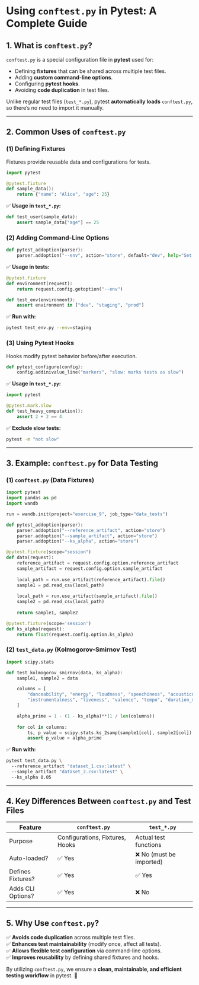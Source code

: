 # **Using `conftest.py` in Pytest: A Complete Guide**

## **1. What is `conftest.py`?**
`conftest.py` is a special configuration file in **pytest** used for:
- Defining **fixtures** that can be shared across multiple test files.
- Adding **custom command-line options**.
- Configuring **pytest hooks**.
- Avoiding **code duplication** in test files.

Unlike regular test files (`test_*.py`), pytest **automatically loads** `conftest.py`, so there’s no need to import it manually.

---

## **2. Common Uses of `conftest.py`**
### **(1) Defining Fixtures**
Fixtures provide reusable data and configurations for tests.
```python
import pytest

@pytest.fixture
def sample_data():
    return {"name": "Alice", "age": 25}
```
✅ **Usage in `test_*.py`:**
```python
def test_user(sample_data):
    assert sample_data["age"] == 25
```

### **(2) Adding Command-Line Options**
```python
def pytest_addoption(parser):
    parser.addoption("--env", action="store", default="dev", help="Set environment: dev/staging/prod")
```
✅ **Usage in tests:**
```python
@pytest.fixture
def environment(request):
    return request.config.getoption("--env")

def test_env(environment):
    assert environment in ["dev", "staging", "prod"]
```
✅ **Run with:**
```bash
pytest test_env.py --env=staging
```

### **(3) Using Pytest Hooks**
Hooks modify pytest behavior before/after execution.
```python
def pytest_configure(config):
    config.addinivalue_line("markers", "slow: marks tests as slow")
```
✅ **Usage in `test_*.py`:**
```python
import pytest

@pytest.mark.slow
def test_heavy_computation():
    assert 2 + 2 == 4
```
✅ **Exclude slow tests:**
```bash
pytest -m "not slow"
```

---

## **3. Example: `conftest.py` for Data Testing**
### **(1) `conftest.py` (Data Fixtures)**
```python
import pytest
import pandas as pd
import wandb

run = wandb.init(project="exercise_9", job_type="data_tests")

def pytest_addoption(parser):
    parser.addoption("--reference_artifact", action="store")
    parser.addoption("--sample_artifact", action="store")
    parser.addoption("--ks_alpha", action="store")

@pytest.fixture(scope="session")
def data(request):
    reference_artifact = request.config.option.reference_artifact
    sample_artifact = request.config.option.sample_artifact
    
    local_path = run.use_artifact(reference_artifact).file()
    sample1 = pd.read_csv(local_path)
    
    local_path = run.use_artifact(sample_artifact).file()
    sample2 = pd.read_csv(local_path)
    
    return sample1, sample2

@pytest.fixture(scope='session')
def ks_alpha(request):
    return float(request.config.option.ks_alpha)
```

### **(2) `test_data.py` (Kolmogorov-Smirnov Test)**
```python
import scipy.stats

def test_kolmogorov_smirnov(data, ks_alpha):
    sample1, sample2 = data

    columns = [
        "danceability", "energy", "loudness", "speechiness", "acousticness",
        "instrumentalness", "liveness", "valence", "tempo", "duration_ms"
    ]

    alpha_prime = 1 - (1 - ks_alpha)**(1 / len(columns))
    
    for col in columns:
        ts, p_value = scipy.stats.ks_2samp(sample1[col], sample2[col])
        assert p_value > alpha_prime
```
✅ **Run with:**
```bash
pytest test_data.py \  
  --reference_artifact "dataset_1.csv:latest" \  
  --sample_artifact "dataset_2.csv:latest" \  
  --ks_alpha 0.05
```

---

## **4. Key Differences Between `conftest.py` and Test Files**
| Feature | `conftest.py` | `test_*.py` |
|---------|--------------|-------------|
| Purpose | Configurations, Fixtures, Hooks | Actual test functions |
| Auto-loaded? | ✅ Yes | ❌ No (must be imported) |
| Defines Fixtures? | ✅ Yes | ✅ Yes |
| Adds CLI Options? | ✅ Yes | ❌ No |

---

## **5. Why Use `conftest.py`?**
✅ **Avoids code duplication** across multiple test files.  
✅ **Enhances test maintainability** (modify once, affect all tests).  
✅ **Allows flexible test configuration** via command-line options.  
✅ **Improves reusability** by defining shared fixtures and hooks.  

By utilizing `conftest.py`, we ensure a **clean, maintainable, and efficient testing workflow** in pytest. 🚀

